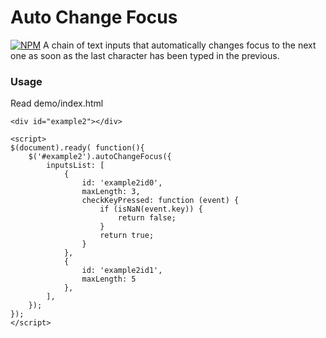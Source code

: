 # Auto Change Focus
[![NPM](https://nodei.co/npm/auto_change_focus.png?compact=true)](https://www.npmjs.com/package/auto_change_focus)
A chain of text inputs that automatically changes focus to the next one as soon as the last character has been typed in the previous.

### Usage

Read demo/index.html

```
<div id="example2"></div>

<script>
$(document).ready( function(){
    $('#example2').autoChangeFocus({
        inputsList: [
            {
                id: 'example2id0',
                maxLength: 3,
                checkKeyPressed: function (event) {
                    if (isNaN(event.key)) {
                        return false;
                    }
                    return true;
                }
            },
            {
                id: 'example2id1',
                maxLength: 5
            },
        ],
    });
});
</script>

```


